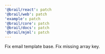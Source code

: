 ```yaml
---
'@brail/react': patch
'@brail/web': patch
'example': patch
'@brail/core': patch
'@brail/docs': patch
'@brail/mjml': patch
---
```


Fix email template base. Fix missing array key.
